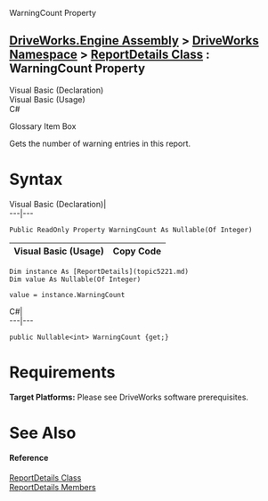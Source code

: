 WarningCount Property   
  
[DriveWorks.Engine Assembly](topic2156.md) > [DriveWorks Namespace](topic2159.md) > [ReportDetails Class](topic5221.md) : WarningCount Property  
---  
  
Visual Basic (Declaration)    
Visual Basic (Usage)    
C# 

Glossary Item Box

Gets the number of warning entries in this report. 

# Syntax

Visual Basic (Declaration)|   
---|---  
      
    
    Public ReadOnly Property WarningCount As Nullable(Of Integer)  
  
Visual Basic (Usage)| Copy Code  
---|---  
      
    
    Dim instance As [ReportDetails](topic5221.md)
    Dim value As Nullable(Of Integer)
     
    value = instance.WarningCount  
  
C#|   
---|---  
      
    
    public Nullable<int> WarningCount {get;}  
  
# Requirements

**Target Platforms:** Please see DriveWorks software prerequisites.

# See Also

#### Reference

[ReportDetails Class](topic5221.md)   
[ReportDetails Members](topic5222.md)


